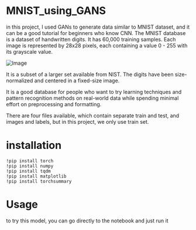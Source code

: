 # MNIST_using_GANS
in this project, I used GANs to generate data similar to MNIST dataset, and it can be a good tutorial for beginners who know CNN.
The MNIST database is a dataset of handwritten digits. It has 60,000 training samples. 
Each image is represented by 28x28 pixels, each containing a value 0 - 255 with its grayscale value.



![Image](https://raw.githubusercontent.com/datapythonista/mnist/master/img/samples.png)



It is a subset of a larger set available from NIST. The digits have been size-normalized and centered in a fixed-size image.

It is a good database for people who want to try learning techniques and pattern recognition methods on real-world data while spending minimal effort on preprocessing and formatting.

There are four files available, which contain separate train and test, and images and labels, but in this project, we only use train set.

# installation 
```
!pip install torch
!pip install numpy
!pip install tqdm
!pip install matplotlib
!pip install torchsummary
```

# Usage 

to try this model, you can go directly to the notebook and just run it 

